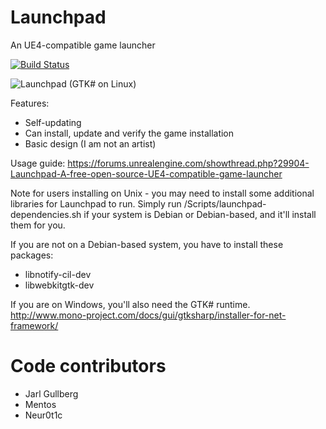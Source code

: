 Launchpad
=========

An UE4-compatible game launcher

[![Build Status](https://travis-ci.org/Nihlus/Launchpad.svg?branch=master)](https://travis-ci.org/Nihlus/Launchpad)

![Launchpad (GTK# on Linux)](https://i.imgur.com/Xq1mtRl.png "Launchpad (GTK# on Linux)")

Features:

* Self-updating
* Can install, update and verify the game installation
* Basic design (I am not an artist)

Usage guide: https://forums.unrealengine.com/showthread.php?29904-Launchpad-A-free-open-source-UE4-compatible-game-launcher

Note for users installing on Unix - you may need to install some additional libraries for Launchpad to run.
Simply run /Scripts/launchpad-dependencies.sh if your system is Debian or Debian-based, and it'll install them for you.

If you are not on a Debian-based system, you have to install these packages:
* libnotify-cil-dev
* libwebkitgtk-dev

If you are on Windows, you'll also need the GTK# runtime.
http://www.mono-project.com/docs/gui/gtksharp/installer-for-net-framework/

# Code contributors
* Jarl Gullberg
* Mentos
* Neur0t1c
